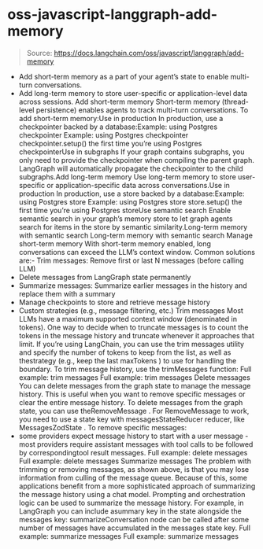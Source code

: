 # oss-javascript-langgraph-add-memory

> Source: https://docs.langchain.com/oss/javascript/langgraph/add-memory

- Add short-term memory as a part of your agent’s state to enable multi-turn conversations.
- Add long-term memory to store user-specific or application-level data across sessions.
Add short-term memory
Short-term memory (thread-level persistence) enables agents to track multi-turn conversations. To add short-term memory:Use in production
In production, use a checkpointer backed by a database:Example: using Postgres checkpointer
Example: using Postgres checkpointer
checkpointer.setup()
the first time you’re using Postgres checkpointerUse in subgraphs
If your graph contains subgraphs, you only need to provide the checkpointer when compiling the parent graph. LangGraph will automatically propagate the checkpointer to the child subgraphs.Add long-term memory
Use long-term memory to store user-specific or application-specific data across conversations.Use in production
In production, use a store backed by a database:Example: using Postgres store
Example: using Postgres store
store.setup()
the first time you’re using Postgres storeUse semantic search
Enable semantic search in your graph’s memory store to let graph agents search for items in the store by semantic similarity.Long-term memory with semantic search
Long-term memory with semantic search
Manage short-term memory
With short-term memory enabled, long conversations can exceed the LLM’s context window. Common solutions are:- Trim messages: Remove first or last N messages (before calling LLM)
- Delete messages from LangGraph state permanently
- Summarize messages: Summarize earlier messages in the history and replace them with a summary
- Manage checkpoints to store and retrieve message history
- Custom strategies (e.g., message filtering, etc.)
Trim messages
Most LLMs have a maximum supported context window (denominated in tokens). One way to decide when to truncate messages is to count the tokens in the message history and truncate whenever it approaches that limit. If you’re using LangChain, you can use the trim messages utility and specify the number of tokens to keep from the list, as well as thestrategy
(e.g., keep the last maxTokens
) to use for handling the boundary.
To trim message history, use the trimMessages
function:
Full example: trim messages
Full example: trim messages
Delete messages
You can delete messages from the graph state to manage the message history. This is useful when you want to remove specific messages or clear the entire message history. To delete messages from the graph state, you can use theRemoveMessage
. For RemoveMessage
to work, you need to use a state key with messagesStateReducer
reducer, like MessagesZodState
.
To remove specific messages:
- some providers expect message history to start with a
user
message - most providers require
assistant
messages with tool calls to be followed by correspondingtool
result messages.
Full example: delete messages
Full example: delete messages
Summarize messages
The problem with trimming or removing messages, as shown above, is that you may lose information from culling of the message queue. Because of this, some applications benefit from a more sophisticated approach of summarizing the message history using a chat model. Prompting and orchestration logic can be used to summarize the message history. For example, in LangGraph you can include asummary
key in the state alongside the messages
key:
summarizeConversation
node can be called after some number of messages have accumulated in the messages
state key.
Full example: summarize messages
Full example: summarize messages